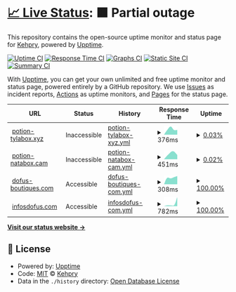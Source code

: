 # [📈 Live Status](https://Kehpry.github.io/phishcheck): <!--live status--> **🟧 Partial outage**

This repository contains the open-source uptime monitor and status page for [Kehpry](https://Kehpry.github.io/phishcheck), powered by [Upptime](https://github.com/upptime/upptime).

[![Uptime CI](https://github.com/Kehpry/phishcheck/workflows/Uptime%20CI/badge.svg)](https://github.com/Kehpry/phishcheck/actions?query=workflow%3A%22Uptime+CI%22)
[![Response Time CI](https://github.com/Kehpry/phishcheck/workflows/Response%20Time%20CI/badge.svg)](https://github.com/Kehpry/phishcheck/actions?query=workflow%3A%22Response+Time+CI%22)
[![Graphs CI](https://github.com/Kehpry/phishcheck/workflows/Graphs%20CI/badge.svg)](https://github.com/Kehpry/phishcheck/actions?query=workflow%3A%22Graphs+CI%22)
[![Static Site CI](https://github.com/Kehpry/phishcheck/workflows/Static%20Site%20CI/badge.svg)](https://github.com/Kehpry/phishcheck/actions?query=workflow%3A%22Static+Site+CI%22)
[![Summary CI](https://github.com/Kehpry/phishcheck/workflows/Summary%20CI/badge.svg)](https://github.com/Kehpry/phishcheck/actions?query=workflow%3A%22Summary+CI%22)

With [Upptime](https://upptime.js.org), you can get your own unlimited and free uptime monitor and status page, powered entirely by a GitHub repository. We use [Issues](https://github.com/Kehpry/phishcheck/issues) as incident reports, [Actions](https://github.com/Kehpry/phishcheck/actions) as uptime monitors, and [Pages](https://Kehpry.github.io/phishcheck) for the status page.

<!--start: status pages-->
<!-- This summary is generated by Upptime (https://github.com/upptime/upptime) -->
<!-- Do not edit this manually, your changes will be overwritten -->
<!-- prettier-ignore -->
| URL | Status | History | Response Time | Uptime |
| --- | ------ | ------- | ------------- | ------ |
| <img alt="" src="https://favicons.githubusercontent.com/potion-tylabox.xyz" height="13"> [potion-tylabox.xyz](https://potion-tylabox.xyz) | Inaccessible | [potion-tylabox-xyz.yml](https://github.com/Kehpry/phishcheck/commits/HEAD/history/potion-tylabox-xyz.yml) | <details><summary><img alt="Response time graph" src="./graphs/potion-tylabox-xyz/response-time-week.png" height="20"> 376ms</summary><br><a href="https://phishcheck.dofhelp.fr/history/potion-tylabox-xyz"><img alt="Response time 376" src="https://img.shields.io/endpoint?url=https%3A%2F%2Fraw.githubusercontent.com%2FKehpry%2Fphishcheck%2FHEAD%2Fapi%2Fpotion-tylabox-xyz%2Fresponse-time.json"></a><br><a href="https://phishcheck.dofhelp.fr/history/potion-tylabox-xyz"><img alt="24-hour response time 376" src="https://img.shields.io/endpoint?url=https%3A%2F%2Fraw.githubusercontent.com%2FKehpry%2Fphishcheck%2FHEAD%2Fapi%2Fpotion-tylabox-xyz%2Fresponse-time-day.json"></a><br><a href="https://phishcheck.dofhelp.fr/history/potion-tylabox-xyz"><img alt="7-day response time 376" src="https://img.shields.io/endpoint?url=https%3A%2F%2Fraw.githubusercontent.com%2FKehpry%2Fphishcheck%2FHEAD%2Fapi%2Fpotion-tylabox-xyz%2Fresponse-time-week.json"></a><br><a href="https://phishcheck.dofhelp.fr/history/potion-tylabox-xyz"><img alt="30-day response time 376" src="https://img.shields.io/endpoint?url=https%3A%2F%2Fraw.githubusercontent.com%2FKehpry%2Fphishcheck%2FHEAD%2Fapi%2Fpotion-tylabox-xyz%2Fresponse-time-month.json"></a><br><a href="https://phishcheck.dofhelp.fr/history/potion-tylabox-xyz"><img alt="1-year response time 376" src="https://img.shields.io/endpoint?url=https%3A%2F%2Fraw.githubusercontent.com%2FKehpry%2Fphishcheck%2FHEAD%2Fapi%2Fpotion-tylabox-xyz%2Fresponse-time-year.json"></a></details> | <details><summary><a href="https://phishcheck.dofhelp.fr/history/potion-tylabox-xyz">0.03%</a></summary><a href="https://phishcheck.dofhelp.fr/history/potion-tylabox-xyz"><img alt="All-time uptime 0.03%" src="https://img.shields.io/endpoint?url=https%3A%2F%2Fraw.githubusercontent.com%2FKehpry%2Fphishcheck%2FHEAD%2Fapi%2Fpotion-tylabox-xyz%2Fuptime.json"></a><br><a href="https://phishcheck.dofhelp.fr/history/potion-tylabox-xyz"><img alt="24-hour uptime 0.03%" src="https://img.shields.io/endpoint?url=https%3A%2F%2Fraw.githubusercontent.com%2FKehpry%2Fphishcheck%2FHEAD%2Fapi%2Fpotion-tylabox-xyz%2Fuptime-day.json"></a><br><a href="https://phishcheck.dofhelp.fr/history/potion-tylabox-xyz"><img alt="7-day uptime 0.03%" src="https://img.shields.io/endpoint?url=https%3A%2F%2Fraw.githubusercontent.com%2FKehpry%2Fphishcheck%2FHEAD%2Fapi%2Fpotion-tylabox-xyz%2Fuptime-week.json"></a><br><a href="https://phishcheck.dofhelp.fr/history/potion-tylabox-xyz"><img alt="30-day uptime 0.03%" src="https://img.shields.io/endpoint?url=https%3A%2F%2Fraw.githubusercontent.com%2FKehpry%2Fphishcheck%2FHEAD%2Fapi%2Fpotion-tylabox-xyz%2Fuptime-month.json"></a><br><a href="https://phishcheck.dofhelp.fr/history/potion-tylabox-xyz"><img alt="1-year uptime 0.03%" src="https://img.shields.io/endpoint?url=https%3A%2F%2Fraw.githubusercontent.com%2FKehpry%2Fphishcheck%2FHEAD%2Fapi%2Fpotion-tylabox-xyz%2Fuptime-year.json"></a></details>
| <img alt="" src="https://favicons.githubusercontent.com/potion-natabox.cam" height="13"> [potion-natabox.cam](https://potion-natabox.cam) | Inaccessible | [potion-natabox-cam.yml](https://github.com/Kehpry/phishcheck/commits/HEAD/history/potion-natabox-cam.yml) | <details><summary><img alt="Response time graph" src="./graphs/potion-natabox-cam/response-time-week.png" height="20"> 451ms</summary><br><a href="https://phishcheck.dofhelp.fr/history/potion-natabox-cam"><img alt="Response time 451" src="https://img.shields.io/endpoint?url=https%3A%2F%2Fraw.githubusercontent.com%2FKehpry%2Fphishcheck%2FHEAD%2Fapi%2Fpotion-natabox-cam%2Fresponse-time.json"></a><br><a href="https://phishcheck.dofhelp.fr/history/potion-natabox-cam"><img alt="24-hour response time 451" src="https://img.shields.io/endpoint?url=https%3A%2F%2Fraw.githubusercontent.com%2FKehpry%2Fphishcheck%2FHEAD%2Fapi%2Fpotion-natabox-cam%2Fresponse-time-day.json"></a><br><a href="https://phishcheck.dofhelp.fr/history/potion-natabox-cam"><img alt="7-day response time 451" src="https://img.shields.io/endpoint?url=https%3A%2F%2Fraw.githubusercontent.com%2FKehpry%2Fphishcheck%2FHEAD%2Fapi%2Fpotion-natabox-cam%2Fresponse-time-week.json"></a><br><a href="https://phishcheck.dofhelp.fr/history/potion-natabox-cam"><img alt="30-day response time 451" src="https://img.shields.io/endpoint?url=https%3A%2F%2Fraw.githubusercontent.com%2FKehpry%2Fphishcheck%2FHEAD%2Fapi%2Fpotion-natabox-cam%2Fresponse-time-month.json"></a><br><a href="https://phishcheck.dofhelp.fr/history/potion-natabox-cam"><img alt="1-year response time 451" src="https://img.shields.io/endpoint?url=https%3A%2F%2Fraw.githubusercontent.com%2FKehpry%2Fphishcheck%2FHEAD%2Fapi%2Fpotion-natabox-cam%2Fresponse-time-year.json"></a></details> | <details><summary><a href="https://phishcheck.dofhelp.fr/history/potion-natabox-cam">0.02%</a></summary><a href="https://phishcheck.dofhelp.fr/history/potion-natabox-cam"><img alt="All-time uptime 0.02%" src="https://img.shields.io/endpoint?url=https%3A%2F%2Fraw.githubusercontent.com%2FKehpry%2Fphishcheck%2FHEAD%2Fapi%2Fpotion-natabox-cam%2Fuptime.json"></a><br><a href="https://phishcheck.dofhelp.fr/history/potion-natabox-cam"><img alt="24-hour uptime 0.02%" src="https://img.shields.io/endpoint?url=https%3A%2F%2Fraw.githubusercontent.com%2FKehpry%2Fphishcheck%2FHEAD%2Fapi%2Fpotion-natabox-cam%2Fuptime-day.json"></a><br><a href="https://phishcheck.dofhelp.fr/history/potion-natabox-cam"><img alt="7-day uptime 0.02%" src="https://img.shields.io/endpoint?url=https%3A%2F%2Fraw.githubusercontent.com%2FKehpry%2Fphishcheck%2FHEAD%2Fapi%2Fpotion-natabox-cam%2Fuptime-week.json"></a><br><a href="https://phishcheck.dofhelp.fr/history/potion-natabox-cam"><img alt="30-day uptime 0.02%" src="https://img.shields.io/endpoint?url=https%3A%2F%2Fraw.githubusercontent.com%2FKehpry%2Fphishcheck%2FHEAD%2Fapi%2Fpotion-natabox-cam%2Fuptime-month.json"></a><br><a href="https://phishcheck.dofhelp.fr/history/potion-natabox-cam"><img alt="1-year uptime 0.02%" src="https://img.shields.io/endpoint?url=https%3A%2F%2Fraw.githubusercontent.com%2FKehpry%2Fphishcheck%2FHEAD%2Fapi%2Fpotion-natabox-cam%2Fuptime-year.json"></a></details>
| <img alt="" src="https://favicons.githubusercontent.com/dofus-boutiques.com" height="13"> [dofus-boutiques.com](https://dofus-boutiques.com) | Accessible | [dofus-boutiques-com.yml](https://github.com/Kehpry/phishcheck/commits/HEAD/history/dofus-boutiques-com.yml) | <details><summary><img alt="Response time graph" src="./graphs/dofus-boutiques-com/response-time-week.png" height="20"> 308ms</summary><br><a href="https://phishcheck.dofhelp.fr/history/dofus-boutiques-com"><img alt="Response time 308" src="https://img.shields.io/endpoint?url=https%3A%2F%2Fraw.githubusercontent.com%2FKehpry%2Fphishcheck%2FHEAD%2Fapi%2Fdofus-boutiques-com%2Fresponse-time.json"></a><br><a href="https://phishcheck.dofhelp.fr/history/dofus-boutiques-com"><img alt="24-hour response time 308" src="https://img.shields.io/endpoint?url=https%3A%2F%2Fraw.githubusercontent.com%2FKehpry%2Fphishcheck%2FHEAD%2Fapi%2Fdofus-boutiques-com%2Fresponse-time-day.json"></a><br><a href="https://phishcheck.dofhelp.fr/history/dofus-boutiques-com"><img alt="7-day response time 308" src="https://img.shields.io/endpoint?url=https%3A%2F%2Fraw.githubusercontent.com%2FKehpry%2Fphishcheck%2FHEAD%2Fapi%2Fdofus-boutiques-com%2Fresponse-time-week.json"></a><br><a href="https://phishcheck.dofhelp.fr/history/dofus-boutiques-com"><img alt="30-day response time 308" src="https://img.shields.io/endpoint?url=https%3A%2F%2Fraw.githubusercontent.com%2FKehpry%2Fphishcheck%2FHEAD%2Fapi%2Fdofus-boutiques-com%2Fresponse-time-month.json"></a><br><a href="https://phishcheck.dofhelp.fr/history/dofus-boutiques-com"><img alt="1-year response time 308" src="https://img.shields.io/endpoint?url=https%3A%2F%2Fraw.githubusercontent.com%2FKehpry%2Fphishcheck%2FHEAD%2Fapi%2Fdofus-boutiques-com%2Fresponse-time-year.json"></a></details> | <details><summary><a href="https://phishcheck.dofhelp.fr/history/dofus-boutiques-com">100.00%</a></summary><a href="https://phishcheck.dofhelp.fr/history/dofus-boutiques-com"><img alt="All-time uptime 100.00%" src="https://img.shields.io/endpoint?url=https%3A%2F%2Fraw.githubusercontent.com%2FKehpry%2Fphishcheck%2FHEAD%2Fapi%2Fdofus-boutiques-com%2Fuptime.json"></a><br><a href="https://phishcheck.dofhelp.fr/history/dofus-boutiques-com"><img alt="24-hour uptime 100.00%" src="https://img.shields.io/endpoint?url=https%3A%2F%2Fraw.githubusercontent.com%2FKehpry%2Fphishcheck%2FHEAD%2Fapi%2Fdofus-boutiques-com%2Fuptime-day.json"></a><br><a href="https://phishcheck.dofhelp.fr/history/dofus-boutiques-com"><img alt="7-day uptime 100.00%" src="https://img.shields.io/endpoint?url=https%3A%2F%2Fraw.githubusercontent.com%2FKehpry%2Fphishcheck%2FHEAD%2Fapi%2Fdofus-boutiques-com%2Fuptime-week.json"></a><br><a href="https://phishcheck.dofhelp.fr/history/dofus-boutiques-com"><img alt="30-day uptime 100.00%" src="https://img.shields.io/endpoint?url=https%3A%2F%2Fraw.githubusercontent.com%2FKehpry%2Fphishcheck%2FHEAD%2Fapi%2Fdofus-boutiques-com%2Fuptime-month.json"></a><br><a href="https://phishcheck.dofhelp.fr/history/dofus-boutiques-com"><img alt="1-year uptime 100.00%" src="https://img.shields.io/endpoint?url=https%3A%2F%2Fraw.githubusercontent.com%2FKehpry%2Fphishcheck%2FHEAD%2Fapi%2Fdofus-boutiques-com%2Fuptime-year.json"></a></details>
| <img alt="" src="https://favicons.githubusercontent.com/infosdofus.com" height="13"> [infosdofus.com](https://infosdofus.com) | Accessible | [infosdofus-com.yml](https://github.com/Kehpry/phishcheck/commits/HEAD/history/infosdofus-com.yml) | <details><summary><img alt="Response time graph" src="./graphs/infosdofus-com/response-time-week.png" height="20"> 782ms</summary><br><a href="https://phishcheck.dofhelp.fr/history/infosdofus-com"><img alt="Response time 782" src="https://img.shields.io/endpoint?url=https%3A%2F%2Fraw.githubusercontent.com%2FKehpry%2Fphishcheck%2FHEAD%2Fapi%2Finfosdofus-com%2Fresponse-time.json"></a><br><a href="https://phishcheck.dofhelp.fr/history/infosdofus-com"><img alt="24-hour response time 782" src="https://img.shields.io/endpoint?url=https%3A%2F%2Fraw.githubusercontent.com%2FKehpry%2Fphishcheck%2FHEAD%2Fapi%2Finfosdofus-com%2Fresponse-time-day.json"></a><br><a href="https://phishcheck.dofhelp.fr/history/infosdofus-com"><img alt="7-day response time 782" src="https://img.shields.io/endpoint?url=https%3A%2F%2Fraw.githubusercontent.com%2FKehpry%2Fphishcheck%2FHEAD%2Fapi%2Finfosdofus-com%2Fresponse-time-week.json"></a><br><a href="https://phishcheck.dofhelp.fr/history/infosdofus-com"><img alt="30-day response time 782" src="https://img.shields.io/endpoint?url=https%3A%2F%2Fraw.githubusercontent.com%2FKehpry%2Fphishcheck%2FHEAD%2Fapi%2Finfosdofus-com%2Fresponse-time-month.json"></a><br><a href="https://phishcheck.dofhelp.fr/history/infosdofus-com"><img alt="1-year response time 782" src="https://img.shields.io/endpoint?url=https%3A%2F%2Fraw.githubusercontent.com%2FKehpry%2Fphishcheck%2FHEAD%2Fapi%2Finfosdofus-com%2Fresponse-time-year.json"></a></details> | <details><summary><a href="https://phishcheck.dofhelp.fr/history/infosdofus-com">100.00%</a></summary><a href="https://phishcheck.dofhelp.fr/history/infosdofus-com"><img alt="All-time uptime 100.00%" src="https://img.shields.io/endpoint?url=https%3A%2F%2Fraw.githubusercontent.com%2FKehpry%2Fphishcheck%2FHEAD%2Fapi%2Finfosdofus-com%2Fuptime.json"></a><br><a href="https://phishcheck.dofhelp.fr/history/infosdofus-com"><img alt="24-hour uptime 100.00%" src="https://img.shields.io/endpoint?url=https%3A%2F%2Fraw.githubusercontent.com%2FKehpry%2Fphishcheck%2FHEAD%2Fapi%2Finfosdofus-com%2Fuptime-day.json"></a><br><a href="https://phishcheck.dofhelp.fr/history/infosdofus-com"><img alt="7-day uptime 100.00%" src="https://img.shields.io/endpoint?url=https%3A%2F%2Fraw.githubusercontent.com%2FKehpry%2Fphishcheck%2FHEAD%2Fapi%2Finfosdofus-com%2Fuptime-week.json"></a><br><a href="https://phishcheck.dofhelp.fr/history/infosdofus-com"><img alt="30-day uptime 100.00%" src="https://img.shields.io/endpoint?url=https%3A%2F%2Fraw.githubusercontent.com%2FKehpry%2Fphishcheck%2FHEAD%2Fapi%2Finfosdofus-com%2Fuptime-month.json"></a><br><a href="https://phishcheck.dofhelp.fr/history/infosdofus-com"><img alt="1-year uptime 100.00%" src="https://img.shields.io/endpoint?url=https%3A%2F%2Fraw.githubusercontent.com%2FKehpry%2Fphishcheck%2FHEAD%2Fapi%2Finfosdofus-com%2Fuptime-year.json"></a></details>

<!--end: status pages-->

[**Visit our status website →**](https://Kehpry.github.io/phishcheck)

## 📄 License

- Powered by: [Upptime](https://github.com/upptime/upptime)
- Code: [MIT](./LICENSE) © [Kehpry](https://Kehpry.github.io/phishcheck)
- Data in the `./history` directory: [Open Database License](https://opendatacommons.org/licenses/odbl/1-0/)
